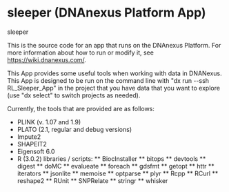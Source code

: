 <!-- dx-header -->
# sleeper (DNAnexus Platform App)

sleeper

This is the source code for an app that runs on the DNAnexus Platform.
For more information about how to run or modify it, see
https://wiki.dnanexus.com/.
<!-- /dx-header -->

This App provides some useful tools when working with data in DNANexus.  This
App is designed to be run on the command line with "dx run --ssh RL_Sleeper_App" 
in the project that you have data that you want to explore (use "dx select" to
switch projects as needed).

Currently, the tools that are provided are as follows:
 * PLINK (v. 1.07 and 1.9)
 * PLATO (2.1, regular and debug versions)
 * Impute2
 * SHAPEIT2
 * Eigensoft 6.0
 * R (3.0.2) libraries / scripts:
 ** BiocInstaller
 ** bitops
 ** devtools
 ** digest
 ** doMC
 ** evalueate
 ** foreach
 ** gdsfmt
 ** getopt
 ** httr
 ** iterators
 ** jsonlite
 ** memoise
 ** optparse
 ** plyr
 ** Rcpp
 ** RCurl
 ** reshape2
 ** RUnit
 ** SNPRelate
 ** stringr
 ** whisker

<!--
TODO: This app directory was automatically generated by dx-app-wizard;
please edit this Readme.md file to include essential documentation about
your app that would be helpful to users. (Also see the
Readme.developer.md.) Once you're done, you can remove these TODO
comments.

For more info, see https://wiki.dnanexus.com/Developer-Portal.
-->
